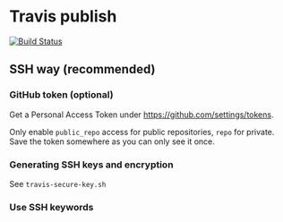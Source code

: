 # Travis publish

[![Build Status](https://travis-ci.org/ldez/exp-travis-script.svg?branch=master)](https://travis-ci.org/ldez/exp-travis-script)


## SSH way (recommended)

### GitHub token (optional)

Get a Personal Access Token under https://github.com/settings/tokens.

Only enable `public_repo` access for public repositories, `repo` for private.
Save the token somewhere as you can only see it once.

### Generating SSH keys and encryption

See `travis-secure-key.sh`

### Use SSH keywords
